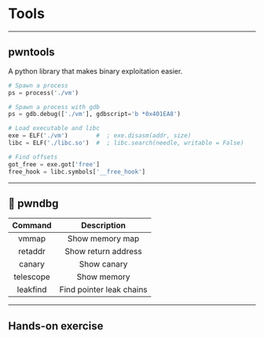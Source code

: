 # Tools

---

## pwntools

A python library that makes binary exploitation easier.

```python
# Spawn a process
ps = process('./vm')

# Spawn a process with gdb
ps = gdb.debug(['./vm'], gdbscript='b *0x401EA8')

# Load executable and libc
exe = ELF('./vm')        #  ; exe.disasm(addr, size)
libc = ELF('./libc.so')  #  ; libc.search(needle, writable = False)

# Find offsets
got_free = exe.got['free']
free_hook = libc.symbols['__free_hook']
```

---

## 🔫 pwndbg

| Command | Description |
| :-----: | :---------: |
| vmmap | Show memory map |
| retaddr | Show return address |
| canary | Show canary |
| telescope | Show memory |
| leakfind | Find pointer leak chains |

---

## Hands-on exercise
